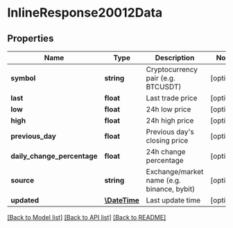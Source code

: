 # InlineResponse20012Data

## Properties
Name | Type | Description | Notes
------------ | ------------- | ------------- | -------------
**symbol** | **string** | Cryptocurrency pair (e.g. BTCUSDT) | [optional] 
**last** | **float** | Last trade price | [optional] 
**low** | **float** | 24h low price | [optional] 
**high** | **float** | 24h high price | [optional] 
**previous_day** | **float** | Previous day&#x27;s closing price | [optional] 
**daily_change_percentage** | **float** | 24h change percentage | [optional] 
**source** | **string** | Exchange/market name (e.g. binance, bybit) | [optional] 
**updated** | [**\DateTime**](\DateTime.md) | Last update time | [optional] 

[[Back to Model list]](../../README.md#documentation-for-models) [[Back to API list]](../../README.md#documentation-for-api-endpoints) [[Back to README]](../../README.md)

